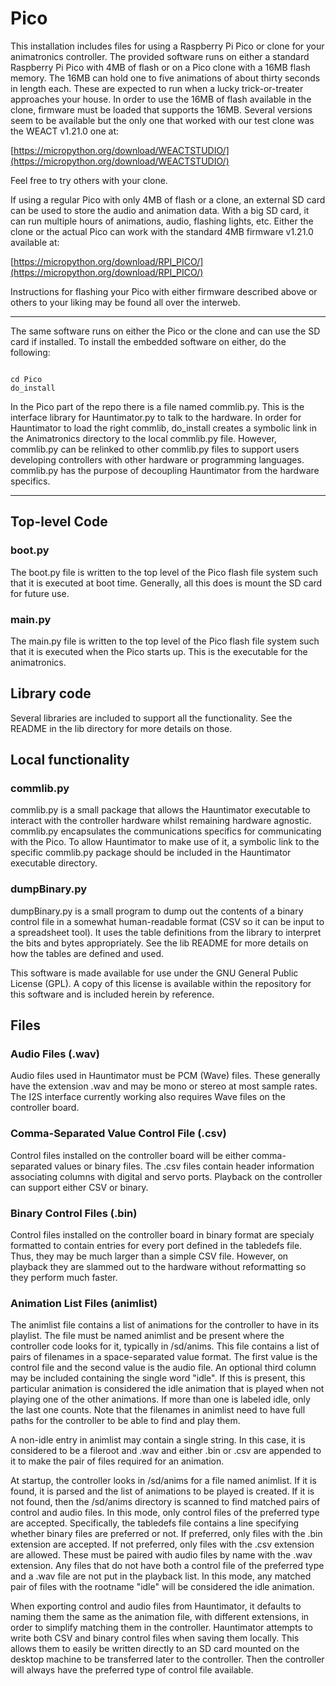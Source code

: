 <!-- john Tue Apr  2 07:11:17 AM PDT 2024 -->
<!-- This software is made available for use under the GNU General Public License (GPL). -->
<!-- A copy of this license is available within the repository for this software and is -->
<!-- included herein by reference. -->


# Pico

This installation includes files for using a Raspberry Pi Pico or
clone for your animatronics controller.  The provided software
runs on either a standard Raspberry Pi Pico with 4MB of flash or
on a Pico clone with a 16MB flash memory.  The 16MB can hold
 one to five animations of about
thirty seconds in length each.  These are expected to run when a lucky
trick-or-treater approaches your house.  In order to use the 16MB of
flash available in the clone, firmware must be loaded that supports
the 16MB.  Several versions seem to be available but the only one
that worked with our test clone was the WEACT v1.21.0 one at:

[https://micropython.org/download/WEACTSTUDIO/](https://micropython.org/download/WEACTSTUDIO/)

Feel free to try others with your clone.

If using a regular Pico with only 4MB of flash
or a clone, an external SD card can be used to store the audio and
animation data.  With a big SD card, it can run multiple hours of
animations, audio, flashing lights, etc.  Either the clone or the actual Pico can work with the
standard 4MB firmware v1.21.0 available at:

[https://micropython.org/download/RPI_PICO/](https://micropython.org/download/RPI_PICO/)

Instructions for flashing your Pico with either firmware described above or
others to your liking may be found all over the interweb.

***

The same software runs on either the Pico or the clone and can use
the SD card if installed.  To install the embedded software on either,
do the following:

~~~

cd Pico
do_install

~~~

In the Pico part of the repo there is a file named commlib.py.  This
is the interface library for Hauntimator.py to talk to the hardware.
In order for Hauntimator to load the right commlib, do_install creates a
symbolic link in the Animatronics directory to the local commlib.py file.
However, commlib.py can be relinked to other commlib.py files to support
users developing controllers with other
hardware or programming languages.  commlib.py has the purpose of
decoupling Hauntimator from the hardware specifics.

***

## Top-level Code

### boot.py

The boot.py file is written to the top level of the Pico flash file
system such that it is executed at boot time.  Generally, all this
does is mount the SD card for future use.

### main.py

The main.py file is written to the top level of the Pico flash file
system such that it is executed when the Pico starts up.  This is the
executable for the animatronics.

## Library code

Several libraries are included to support all the functionality.
See the README in the lib directory for more details on those.

## Local functionality

### commlib.py

commlib.py is a small package that allows the Hauntimator executable to
interact with the controller hardware whilst remaining hardware agnostic.
commlib.py encapsulates the communications specifics for communicating
with the Pico.  To allow Hauntimator to make use of it, a symbolic link
to the specific commlib.py package should be included in the Hauntimator
executable directory.

### dumpBinary.py

dumpBinary.py is a small program to dump out the contents of a binary
control file in a somewhat human-readable format (CSV so it can be
input to a spreadsheet tool).  It uses the table definitions from the
library to interpret the bits and bytes appropriately.  See the lib
README for more details on how the tables are defined and used.

This software is made available for use under the GNU General Public License (GPL).
A copy of this license is available within the repository for this software and is
included herein by reference.

## Files

### Audio Files (.wav)

Audio files used in Hauntimator must be PCM (Wave) files.  These generally have the extension .wav and
may be mono or stereo at most sample rates.  The I2S interface currently working also requires Wave files
on the controller board.

### Comma-Separated Value Control File (.csv)

Control files installed on the controller board will be either comma-separated values or binary files.
The .csv files contain header information associating columns with digital and servo ports.  Playback
on the controller can support either CSV or binary.

### Binary Control Files (.bin)

Control files installed on the controller board in binary format are specialy formatted to contain entries
for every port defined in the tabledefs file.  Thus, they may be much larger than a simple CSV file.
However, on playback they are slammed out to the hardware without reformatting so they perform much faster.

### Animation List Files (animlist)

The animlist file contains a list of animations for the controller to have in its playlist.  The file must
be named animlist and be present where the controller code looks for it, typically in /sd/anims.  This file
contains a list of pairs of filenames in a space-separated value format.  The first value is the control file
and the second value is the audio file.  An optional third column may be included containing the
single word "idle".  If this is present, this particular animation is considered the idle animation that is
played when not playing one of the other animations.  If more than one is labeled idle, only the last one
counts.  Note that the filenames in animlist need to have full paths for the controller to be able to find
and play them.

A non-idle entry in animlist may contain a single string.  In this case, it is considered to be a fileroot
and .wav and either .bin or .csv are appended to it to make the pair of files required for an animation.

At startup, the controller looks in /sd/anims for a file named animlist.  If it is found, it is parsed and
the list of animations to be played is created.  If it is not found, then the /sd/anims directory is scanned
to find matched pairs of control and audio files.  In this mode, only control files of the preferred type
are accepted.  Specifically, the tabledefs file contains a line specifying whether binary files are preferred
or not.  If preferred, only files with the .bin extension are accepted.  If not preferred, only files with
the .csv extension are allowed.  These must be paired with audio files by name with the .wav extension.  Any
files that do not have both a control file of the preferred type and a .wav file are not put in the playback list.
In this mode, any matched pair of files with the rootname "idle" will be considered the idle animation.

When exporting control and audio files from Hauntimator, it defaults to naming them the same as the animation
file, with different extensions, in order to simplify matching them in the controller.  Hauntimator attempts
to write both CSV and binary control files when saving them locally.  This allows them to easily be written
directly to an SD card mounted on the desktop machine to be transferred later to the controller.  Then the
controller will always have the preferred type of control file available.


